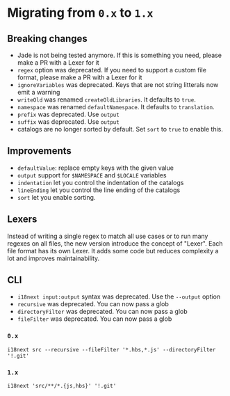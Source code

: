 # Migrating from `0.x` to `1.x`

## Breaking changes

- Jade is not being tested anymore. If this is something you need, please make a PR with a Lexer for it
- `regex` option was deprecated. If you need to support a custom file format, please make a PR with a Lexer for it
- `ignoreVariables` was deprecated. Keys that are not string litterals now emit a warning
- `writeOld` was renamed `createOldLibraries`. It defaults to `true`.
- `namespace` was renamed `defaultNamespace`. It defaults to `translation`.
- `prefix` was deprecated. Use `output`
- `suffix` was deprecated. Use `output`
- catalogs are no longer sorted by default. Set `sort` to `true` to enable this.

## Improvements

- `defaultValue`: replace empty keys with the given value
- `output` support for `$NAMESPACE` and `$LOCALE` variables
- `indentation` let you control the indentation of the catalogs
- `lineEnding` let you control the line ending of the catalogs
- `sort` let you enable sorting.

## Lexers

Instead of writing a single regex to match all use cases or to run many regexes on all files, the new version introduce the concept of "Lexer". Each file format has its own Lexer. It adds some code but reduces complexity a lot and improves maintainability.

## CLI

- `i18next input:output` syntax was deprecated. Use the `--output` option
- `recursive` was deprecated. You can now pass a glob
- `directoryFilter` was deprecated. You can now pass a glob
- `fileFilter` was deprecated. You can now pass a glob

### `0.x`

`i18next src --recursive --fileFilter '*.hbs,*.js' --directoryFilter '!.git'`

### `1.x`

`i18next 'src/**/*.{js,hbs}' '!.git'`
